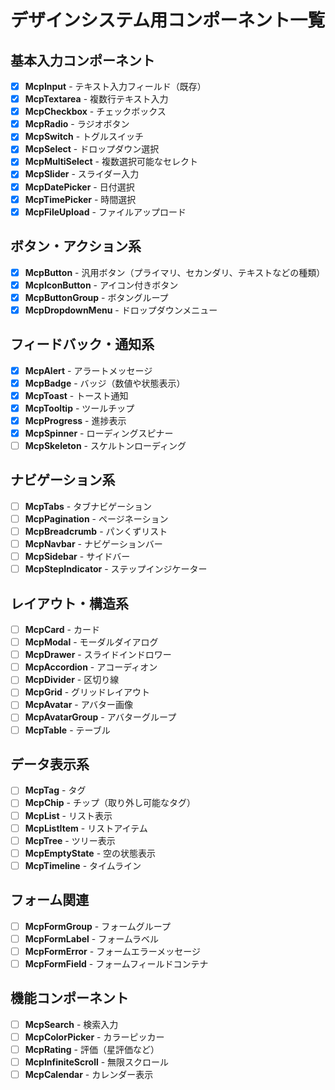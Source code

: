 # デザインシステム用コンポーネント一覧

## 基本入力コンポーネント

- [x] **McpInput** - テキスト入力フィールド（既存）
- [x] **McpTextarea** - 複数行テキスト入力
- [x] **McpCheckbox** - チェックボックス
- [x] **McpRadio** - ラジオボタン
- [x] **McpSwitch** - トグルスイッチ
- [x] **McpSelect** - ドロップダウン選択
- [x] **McpMultiSelect** - 複数選択可能なセレクト
- [x] **McpSlider** - スライダー入力
- [x] **McpDatePicker** - 日付選択
- [x] **McpTimePicker** - 時間選択
- [x] **McpFileUpload** - ファイルアップロード

## ボタン・アクション系

- [x] **McpButton** - 汎用ボタン（プライマリ、セカンダリ、テキストなどの種類）
- [x] **McpIconButton** - アイコン付きボタン
- [x] **McpButtonGroup** - ボタングループ
- [x] **McpDropdownMenu** - ドロップダウンメニュー

## フィードバック・通知系

- [x] **McpAlert** - アラートメッセージ
- [x] **McpBadge** - バッジ（数値や状態表示）
- [x] **McpToast** - トースト通知
- [x] **McpTooltip** - ツールチップ
- [x] **McpProgress** - 進捗表示
- [x] **McpSpinner** - ローディングスピナー
- [ ] **McpSkeleton** - スケルトンローディング

## ナビゲーション系

- [ ] **McpTabs** - タブナビゲーション
- [ ] **McpPagination** - ページネーション
- [ ] **McpBreadcrumb** - パンくずリスト
- [ ] **McpNavbar** - ナビゲーションバー
- [ ] **McpSidebar** - サイドバー
- [ ] **McpStepIndicator** - ステップインジケーター

## レイアウト・構造系

- [ ] **McpCard** - カード
- [ ] **McpModal** - モーダルダイアログ
- [ ] **McpDrawer** - スライドインドロワー
- [ ] **McpAccordion** - アコーディオン
- [ ] **McpDivider** - 区切り線
- [ ] **McpGrid** - グリッドレイアウト
- [ ] **McpAvatar** - アバター画像
- [ ] **McpAvatarGroup** - アバターグループ
- [ ] **McpTable** - テーブル

## データ表示系

- [ ] **McpTag** - タグ
- [ ] **McpChip** - チップ（取り外し可能なタグ）
- [ ] **McpList** - リスト表示
- [ ] **McpListItem** - リストアイテム
- [ ] **McpTree** - ツリー表示
- [ ] **McpEmptyState** - 空の状態表示
- [ ] **McpTimeline** - タイムライン

## フォーム関連

- [ ] **McpFormGroup** - フォームグループ
- [ ] **McpFormLabel** - フォームラベル
- [ ] **McpFormError** - フォームエラーメッセージ
- [ ] **McpFormField** - フォームフィールドコンテナ

## 機能コンポーネント

- [ ] **McpSearch** - 検索入力
- [ ] **McpColorPicker** - カラーピッカー
- [ ] **McpRating** - 評価（星評価など）
- [ ] **McpInfiniteScroll** - 無限スクロール
- [ ] **McpCalendar** - カレンダー表示
